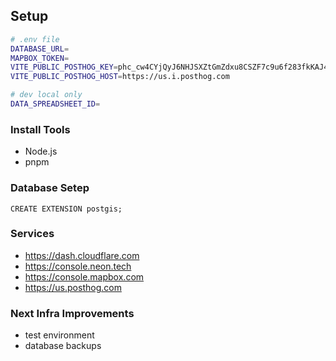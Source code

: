## Setup

```sh
# .env file
DATABASE_URL=
MAPBOX_TOKEN=
VITE_PUBLIC_POSTHOG_KEY=phc_cw4CYjQyJ6NHJSXZtGmZdxu8CSZF7c9u6f283fkKAJ4
VITE_PUBLIC_POSTHOG_HOST=https://us.i.posthog.com

# dev local only
DATA_SPREADSHEET_ID=
```

### Install Tools

- Node.js
- pnpm

### Database Setep

```
CREATE EXTENSION postgis;
```

### Services

- https://dash.cloudflare.com
- https://console.neon.tech
- https://console.mapbox.com
- https://us.posthog.com

### Next Infra Improvements

- test environment
- database backups